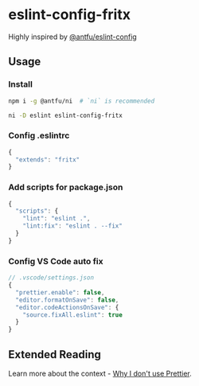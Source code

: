 # eslint-config-fritx

Highly inspired by [@antfu/eslint-config](https://github.com/antfu/eslint-config)

## Usage

### Install

```sh
npm i -g @antfu/ni  # `ni` is recommended

ni -D eslint eslint-config-fritx
```

### Config .eslintrc

```js
{
  "extends": "fritx"
}
```

### Add scripts for package.json

```js
{
  "scripts": {
    "lint": "eslint .",
    "lint:fix": "eslint . --fix"
  }
}
```

### Config VS Code auto fix

```js
// .vscode/settings.json
{
  "prettier.enable": false,
  "editor.formatOnSave": false,
  "editor.codeActionsOnSave": {
    "source.fixAll.eslint": true
  }
}
```

## Extended Reading

Learn more about the context - [Why I don't use Prettier](https://antfu.me/posts/why-not-prettier).
